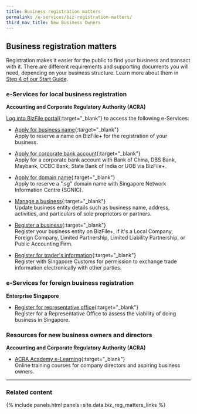 ```yaml
---
title: Business registration matters
permalink: /e-services/biz-registration-matters/
third_nav_title: New Business Owners
---
```


## Business registration matters

Registration makes it easier for the public to find your business and transact with it. There are different requirements and supporting documents you will need, depending on your business structure. Learn more about them in [Step 4 of our Start Guide](/start-a-business/register-your-business/).

### e-Services for local business registration

**Accounting and Corporate Regulatory Authority (ACRA)**

[Log into BizFile portal](https://www.bizfile.gov.sg){:target="_blank"} to access the following e-Services:

- [Apply for business name](https://www.bizfile.gov.sg){:target="_blank"}
  <br>Apply to reserve a name on BizFile+ for the registration of your business.

- [Apply for corporate bank account](https://www.bizfile.gov.sg){:target="_blank"}
  <br>Apply for a corporate bank account with Bank of China, DBS Bank, Maybank, OCBC Bank, State Bank of India or UOB via BizFile+.

- [Apply for domain name](https://www.bizfile.gov.sg){:target="_blank"}
  <br>Apply to reserve a ".sg" domain name with Singapore Network Information Centre (SGNIC).

- [Manage a business](https://www.bizfile.gov.sg){:target="_blank"}
  <br>Update business entity details such as business name, address, activities, and particulars of sole proprietors or partners.

- [Register a business](https://www.bizfile.gov.sg){:target="_blank"}
  <br>Register your business entity on BizFile+, if it's a Local Company, Foreign Company, Limited Partnership, Limited Liability Partnership, or Public Accounting Firm.

- [Register for trader's information](https://www.bizfile.gov.sg){:target="_blank"}
  <br>Register with Singapore Customs for permission to exchange trade information electronically with other parties.

### e-Services for foreign business registration

**Enterprise Singapore**

- [Register for representative office](https://www.enterprisesg.gov.sg){:target="_blank"}
  <br>Register for a Representative Office to assess the viability of doing business in Singapore.

### Resources for new business owners and directors

**Accounting and Corporate Regulatory Authority (ACRA)**

- [ACRA Academy e-Learning](https://elearn.acra.gov.sg/acra/AAEnrolment/PublicCoursewareListings.aspx){:target="_blank"}
  <br>Online training courses for company directors and aspiring business owners.

---

### Related content

{% include panels.html panels=site.data.biz_reg_matters_links %}
